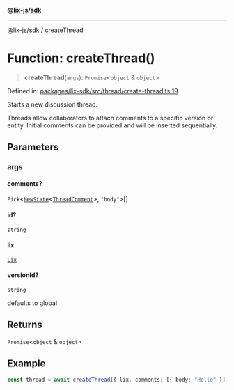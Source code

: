[**@lix-js/sdk**](../README.md)

***

[@lix-js/sdk](../README.md) / createThread

# Function: createThread()

> **createThread**(`args`): `Promise`\<`object` & `object`\>

Defined in: [packages/lix-sdk/src/thread/create-thread.ts:19](https://github.com/opral/monorepo/blob/e71bdb871680205b7a92b34085dd7fe79344e0d0/packages/lix-sdk/src/thread/create-thread.ts#L19)

Starts a new discussion thread.

Threads allow collaborators to attach comments to a specific
version or entity. Initial comments can be provided and will be
inserted sequentially.

## Parameters

### args

#### comments?

`Pick`\<[`NewState`](../type-aliases/NewState.md)\<[`ThreadComment`](../type-aliases/ThreadComment.md)\>, `"body"`\>[]

#### id?

`string`

#### lix

[`Lix`](../type-aliases/Lix.md)

#### versionId?

`string`

defaults to global

## Returns

`Promise`\<`object` & `object`\>

## Example

```ts
const thread = await createThread({ lix, comments: [{ body: "Hello" }] })
```
